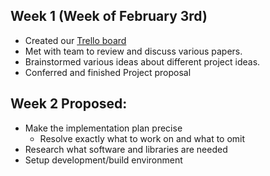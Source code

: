 ## Week 1 (Week of February 3rd)
* Created our [Trello board](https://trello.com/b/ukfAJEwb/spicy-chicken)
* Met with team to review and discuss various papers.
* Brainstormed various ideas about different project ideas.
* Conferred and finished Project proposal

## Week 2 Proposed:
* Make the implementation plan precise  
    * Resolve exactly what to work on and what to omit
* Research what software and libraries are needed
* Setup development/build environment
